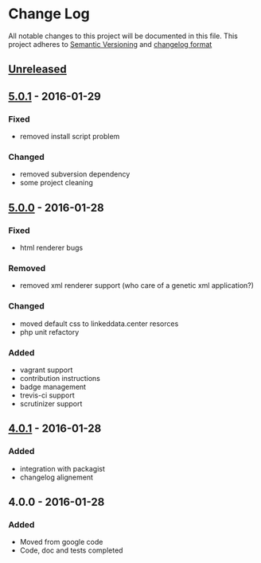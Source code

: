 # Change Log
All notable changes to this project will be documented in this file.
This project adheres to [Semantic Versioning](http://semver.org/) and [changelog format](http://keepachangelog.com/)

## [Unreleased]


## [5.0.1] - 2016-01-29
### Fixed
- removed install script problem
### Changed
- removed subversion dependency
- some project cleaning

## [5.0.0] - 2016-01-28
### Fixed
- html renderer bugs
### Removed
- removed xml renderer support (who care of a genetic xml application?)
### Changed
- moved default css to linkeddata.center resorces
- php unit refactory
### Added
- vagrant support
- contribution instructions
- badge management
- trevis-ci support
- scrutinizer support


## [4.0.1] - 2016-01-28
### Added
- integration with packagist
- changelog alignement


## 4.0.0 - 2016-01-28
### Added
- Moved from google code
- Code, doc and tests completed

[Unreleased]:  https://github.com/linkeddatacenter/BOTK-core/compare/5.0.1...HEAD
[5.0.1]:  https://github.com/linkeddatacenter/BOTK-core/compare/5.0.0...5.0.1
[5.0.0]:  https://github.com/linkeddatacenter/BOTK-core/compare/4.0.1...5.0.0
[4.0.1]:  https://github.com/linkeddatacenter/BOTK-core/compare/4.0.0...4.0.1
